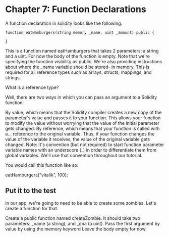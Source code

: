 # Chapter 7: Function Declarations
A function declaration in solidity looks like the following:

```
function eatHamburgers(string memory _name, uint _amount) public {

}
```

This is a function named eatHamburgers that takes 2 parameters: a string and a uint. For now the body of the function is empty. Note that we're specifying the function visibility as public. We're also providing instructions about where the _name variable should be stored- in memory. This is required for all reference types such as arrays, structs, mappings, and strings.

What is a reference type?

Well, there are two ways in which you can pass an argument to a Solidity function:

By value, which means that the Solidity compiler creates a new copy of the parameter's value and passes it to your function. This allows your function to modify the value without worrying that the value of the initial parameter gets changed.
By reference, which means that your function is called with a... reference to the original variable. Thus, if your function changes the value of the variable it receives, the value of the original variable gets changed.
Note: It's convention (but not required) to start function parameter variable names with an underscore (_) in order to differentiate them from global variables. We'll use that convention throughout our tutorial.

You would call this function like so:

eatHamburgers("vitalik", 100);
## Put it to the test
In our app, we're going to need to be able to create some zombies. Let's create a function for that.

Create a public function named createZombie. It should take two parameters: _name (a string), and _dna (a uint). Pass the first argument by value by using the memory keyword
Leave the body empty for now.
